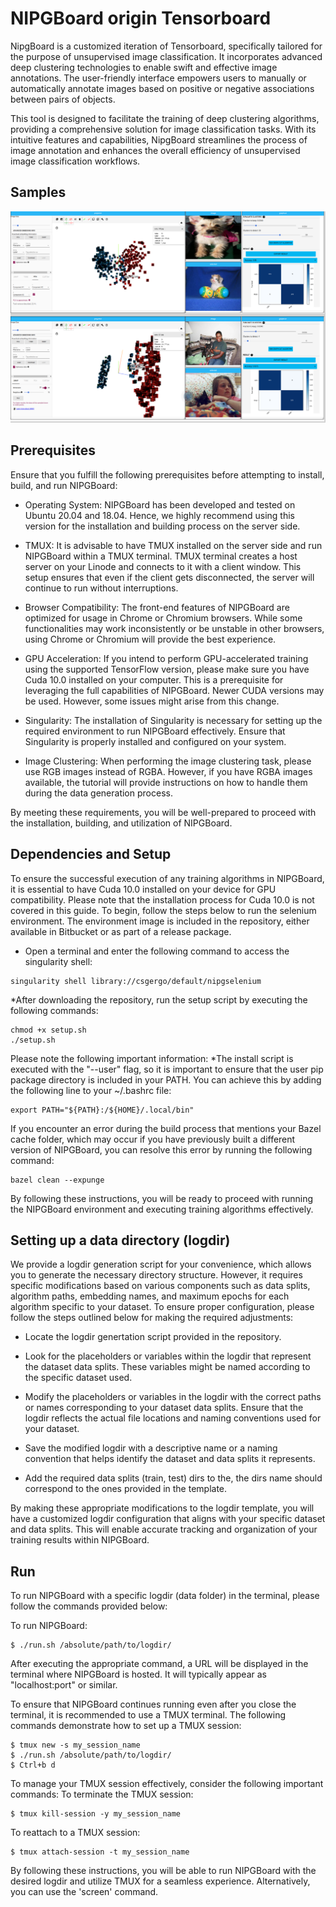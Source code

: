 # NIPGBoard origin Tensorboard

NipgBoard is a customized iteration of Tensorboard, specifically tailored for the purpose of unsupervised image classification. It incorporates advanced deep clustering technologies to enable swift and effective image annotations. The user-friendly interface empowers users to manually or automatically annotate images based on positive or negative associations between pairs of objects.

This tool is designed to facilitate the training of deep clustering algorithms, providing a comprehensive solution for image classification tasks. With its intuitive features and capabilities, NipgBoard streamlines the process of image annotation and enhances the overall efficiency of unsupervised image classification workflows.

## Samples
![Sample](images/sample.png)


## Prerequisites

Ensure that you fulfill the following prerequisites before attempting to install, build, and run NIPGBoard:
* Operating System: NIPGBoard has been developed and tested on Ubuntu 20.04 and 18.04. Hence, we highly recommend using this version for the installation and building process on the server side.

* TMUX: It is advisable to have TMUX installed on the server side and run NIPGBoard within a TMUX terminal. TMUX terminal creates a host server on your Linode and connects to it with a client window. This setup ensures that even if the client gets disconnected, the server will continue to run without interruptions.

* Browser Compatibility: The front-end features of NIPGBoard are optimized for usage in Chrome or Chromium browsers. While some functionalities may work inconsistently or be unstable in other browsers, using Chrome or Chromium will provide the best experience.

* GPU Acceleration: If you intend to perform GPU-accelerated training using the supported TensorFlow version, please make sure you have Cuda 10.0 installed on your computer. This is a prerequisite for leveraging the full capabilities of NIPGBoard. Newer CUDA versions may be used. However, some issues might arise from this change.

* Singularity: The installation of Singularity is necessary for setting up the required environment to run NIPGBoard effectively. Ensure that Singularity is properly installed and configured on your system.

* Image Clustering: When performing the image clustering task, please use RGB images instead of RGBA. However, if you have RGBA images available, the tutorial will provide instructions on how to handle them during the data generation process.

By meeting these requirements, you will be well-prepared to proceed with the installation, building, and utilization of NIPGBoard.

## Dependencies and Setup
To ensure the successful execution of any training algorithms in NIPGBoard, it is essential to have Cuda 10.0 installed on your device for GPU compatibility. Please note that the installation process for Cuda 10.0 is not covered in this guide.
To begin, follow the steps below to run the selenium environment. The environment image is included in the repository, either available in Bitbucket or as part of a release package.
* Open a terminal and enter the following command to access the singularity shell:  
```
singularity shell library://csgergo/default/nipgselenium
```

*After downloading the repository, run the setup script by executing the following commands:

```
chmod +x setup.sh
./setup.sh
```

Please note the following important information:
*The install script is executed with the "--user" flag, so it is important to ensure that the user pip package directory is included in your PATH. You can achieve this by adding the following line to your ~/.bashrc file:
```
export PATH="${PATH}:/${HOME}/.local/bin"
```


If you encounter an error during the build process that mentions your Bazel cache folder, which may occur if you have previously built a different version of NIPGBoard, you can resolve this error by running the following command:

```
bazel clean --expunge
```

By following these instructions, you will be ready to proceed with running the NIPGBoard environment and executing training algorithms effectively.

## Setting up a data directory (logdir)
We provide a logdir generation script for your convenience, which allows you to generate the necessary directory structure. However, it requires specific modifications based on various components such as data splits, algorithm paths, embedding names, and maximum epochs for each algorithm specific to your dataset. To ensure proper configuration, please follow the steps outlined below for making the required adjustments:

* Locate the logdir genertation script provided in the repository.

* Look for the placeholders or variables within the logdir that represent the dataset data splits. These variables might be named according to the specific dataset used.

* Modify the placeholders or variables in the logdir with the correct paths or names corresponding to your dataset data splits. Ensure that the logdir reflects the actual file locations and naming conventions used for your dataset.

* Save the modified logdir with a descriptive name or a naming convention that helps identify the dataset and data splits it represents.

* Add the required data splits (train, test) dirs to the, the dirs name should correspond to the ones provided in the template. 


By making these appropriate modifications to the logdir template, you will have a customized logdir configuration that aligns with your specific dataset and data splits. This will enable accurate tracking and organization of your training results within NIPGBoard.
## Run
To run NIPGBoard with a specific logdir (data folder) in the terminal, please follow the commands provided below:

To run NIPGBoard:
```
$ ./run.sh /absolute/path/to/logdir/
```
After executing the appropriate command, a URL will be displayed in the terminal where NIPGBoard is hosted. It will typically appear as "localhost:port" or similar.

To ensure that NIPGBoard continues running even after you close the terminal, it is recommended to use a TMUX terminal. The following commands demonstrate how to set up a TMUX session:

```
$ tmux new -s my_session_name
$ ./run.sh /absolute/path/to/logdir/
$ Ctrl+b d
```

To manage your TMUX session effectively, consider the following important commands:
To terminate the TMUX session:

```
$ tmux kill-session -y my_session_name
```

To reattach to a TMUX session:

```
$ tmux attach-session -t my_session_name
```
By following these instructions, you will be able to run NIPGBoard with the desired logdir and utilize TMUX for a seamless experience. Alternatively, you can use the 'screen' command.